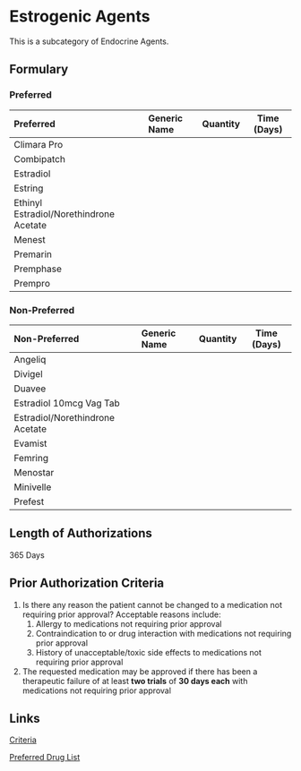 # Estrogenic Agents

This is a subcategory of Endocrine Agents.

## Formulary

### Preferred

| Preferred                               | Generic Name | Quantity | Time (Days) |
| :-------------------------------------- | :----------- | :------: | :---------: |
| Climara Pro                             |              |          |             |
| Combipatch                              |              |          |             |
| Estradiol                               |              |          |             |
| Estring                                 |              |          |             |
| Ethinyl Estradiol/Norethindrone Acetate |              |          |             |
| Menest                                  |              |          |             |
| Premarin                                |              |          |             |
| Premphase                               |              |          |             |
| Prempro                                 |              |          |             |

### Non-Preferred

| Non-Preferred                   | Generic Name | Quantity | Time (Days) |
| :------------------------------ | :----------- | :------: | :---------: |
| Angeliq                         |              |          |             |
| Divigel                         |              |          |             |
| Duavee                          |              |          |             |
| Estradiol 10mcg Vag Tab         |              |          |             |
| Estradiol/Norethindrone Acetate |              |          |             |
| Evamist                         |              |          |             |
| Femring                         |              |          |             |
| Menostar                        |              |          |             |
| Minivelle                       |              |          |             |
| Prefest                         |              |          |             |

## Length of Authorizations

365 Days

## Prior Authorization Criteria

1.  Is there any reason the patient cannot be changed to a medication not requiring prior approval? Acceptable reasons include:
    1.  Allergy to medications not requiring prior approval
    2.  Contraindication to or drug interaction with medications not requiring prior approval
    3.  History of unacceptable/toxic side effects to medications not requiring prior approval
2.  The requested medication may be approved if there has been a therapeutic failure of at least **two trials** of **30 days each** with medications not requiring prior approval

## Links

[Criteria](https://pharmacy.medicaid.ohio.gov/sites/default/files/20220415_UPDL_Criteria_FINAL_.pdf#page=53)

[Preferred Drug List](https://pharmacy.medicaid.ohio.gov/sites/default/files/20220701_UPDL_FINAL.pdf#page=21)
